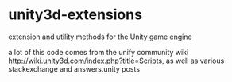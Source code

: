 unity3d-extensions
==================

extension and utility methods for the Unity game engine

a lot of this code comes from the unify community wiki http://wiki.unity3d.com/index.php?title=Scripts, as well as various stackexchange and answers.unity posts
